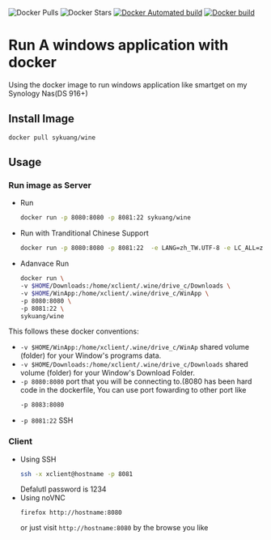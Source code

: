 ![Docker Pulls](https://img.shields.io/docker/pulls/sykuang/wine-x11-novnc.svg)
![Docker Stars](https://img.shields.io/docker/stars/sykuang/wine-x11-novnc.svg?colorB=dfb317)
[![Docker Automated build](https://img.shields.io/docker/automated/sykuang/wine-x11-novnc.svg)](https://hub.docker.com/r/sykuang/wine-x11-novnc/)
[![Docker build](https://img.shields.io/docker/build/sykuang/wine-x11-novnc.svg)](https://hub.docker.com/r/sykuang/wine-x11-novnc/)
# Run A windows application with docker
Using the docker image to run windows application like smartget on my Synology Nas(DS 916+)
## Install Image
   `docker pull sykuang/wine`
## Usage
### Run image as Server
   * Run
     ```bash
     docker run -p 8080:8080 -p 8081:22 sykuang/wine
     ```
   * Run with Tranditional Chinese Support
     ```bash
     docker run -p 8080:8080 -p 8081:22  -e LANG=zh_TW.UTF-8 -e LC_ALL=zh_TW.UTF-8 sykuang/wine
     ```
   * Adanvace Run
     ```bash
     docker run \
     -v $HOME/Downloads:/home/xclient/.wine/drive_c/Downloads \
     -v $HOME/WinApp:/home/xclient/.wine/drive_c/WinApp \
     -p 8080:8080 \
     -p 8081:22 \
     sykuang/wine
     ```

This follows these docker conventions:

*  `-v $HOME/WinApp:/home/xclient/.wine/drive_c/WinAp` shared volume (folder) for your Window's programs data.
*  `-v $HOME/Downloads:/home/xclient/.wine/drive_c/Downloads` shared volume (folder) for your Window's Download Folder.
*  `-p 8080:8080` port that you will be connecting to.(8080 has been hard code in the dockerfile, You can use port fowarding to other port like
	```bash
    -p 8083:8080
    ```
*  `-p 8081:22` SSH

### Client

* Using SSH
	```bash
	ssh -x xclient@hostname -p 8081
	```
    Defalutl password is 1234
* Using noVNC
	```
	firefox http://hostname:8080
	```
	or just visit `http://hostname:8080` by the browse you like
